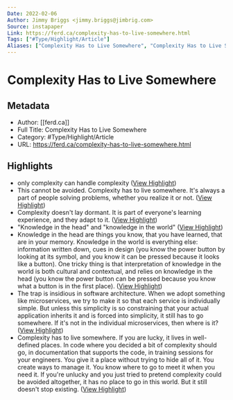 ```yaml
---
Date: 2022-02-06
Author: Jimmy Briggs <jimmy.briggs@jimbrig.com>
Source: instapaper
Link: https://ferd.ca/complexity-has-to-live-somewhere.html
Tags: ["#Type/Highlight/Article"]
Aliases: ["Complexity Has to Live Somewhere", "Complexity Has to Live Somewhere"]
---
```

# Complexity Has to Live Somewhere

## Metadata
- Author: [[ferd.ca]]
- Full Title: Complexity Has to Live Somewhere
- Category: #Type/Highlight/Article
- URL: https://ferd.ca/complexity-has-to-live-somewhere.html

## Highlights
- only complexity can handle complexity ([View Highlight](https://instapaper.com/read/1353714206/14341693))
- This cannot be avoided. Complexity has to live somewhere. It's always a part of people solving problems, whether you realize it or not. ([View Highlight](https://instapaper.com/read/1353714206/14341697))
- Complexity doesn't lay dormant. It is part of everyone's learning experience, and they adapt to it. ([View Highlight](https://instapaper.com/read/1353714206/14341699))
- "Knowledge in the head" and "knowledge in the world" ([View Highlight](https://instapaper.com/read/1353714206/14341702))
- Knowledge in the head are things you know, that you have learned, that are in your memory. Knowledge in the world is everything else: information written down, cues in design (you know the power button by looking at its symbol, and you know it can be pressed because it looks like a button). One tricky thing is that interpretation of knowledge in the world is both cultural and contextual, and relies on knowledge in the head (you know the power button can be pressed because you know what a button is in the first place). ([View Highlight](https://instapaper.com/read/1353714206/14341703))
- The trap is insidious in software architecture. When we adopt something like microservices, we try to make it so that each service is individually simple. But unless this simplicity is so constraining that your actual application inherits it and is forced into simplicity, it still has to go somewhere. If it's not in the individual microservices, then where is it? ([View Highlight](https://instapaper.com/read/1353714206/14341705))
- Complexity has to live somewhere. If you are lucky, it lives in well-defined places. In code where you decided a bit of complexity should go, in documentation that supports the code, in training sessions for your engineers. You give it a place without trying to hide all of it. You create ways to manage it. You know where to go to meet it when you need it. If you're unlucky and you just tried to pretend complexity could be avoided altogether, it has no place to go in this world. But it still doesn't stop existing. ([View Highlight](https://instapaper.com/read/1353714206/14341706))
